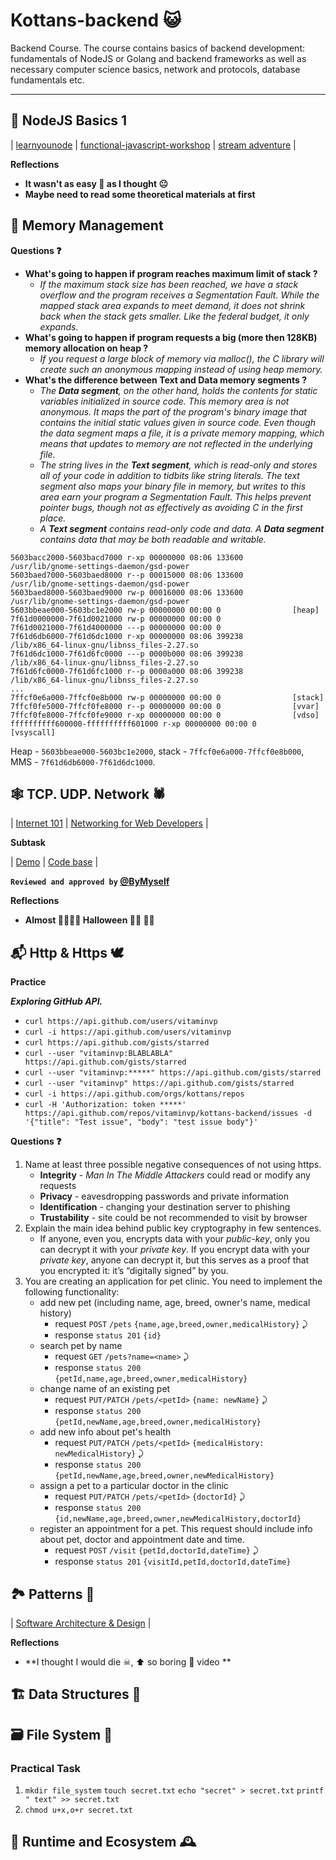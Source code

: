 # Kottans-backend 😺
Backend Course. The course contains basics of backend development: fundamentals of NodeJS or Golang and backend frameworks as well as necessary computer science basics, network and protocols, database fundamentals etc.

___
## 🚦 NodeJS Basics 1  

| [learnyounode](node_basic_1/learnyounode/learnyounode.png) | [functional-javascript-workshop](node_basic_1/functional-javascript-workshop/functional-javascript-workshop.png) | [stream adventure](node_basic_1/stream-adventure/stream-adventure.png) |

**Reflections**
 - **It wasn\'t as easy 🎉 as I thought 😐**
 - **Maybe need to read some theoretical materials at first**

## 📝 Memory Management

**Questions ❓**
 - **What's going to happen if program reaches maximum limit of stack ?**
    - *If the maximum stack size has been reached, we have a stack overflow and the program receives a Segmentation Fault. While the mapped stack area expands to meet demand, it does not shrink back when the stack gets smaller. Like the federal budget, it only expands.*
 - **What's going to happen if program requests a big (more then 128KB) memory allocation on heap ?**
    - *If you request a large block of memory via malloc(), the C library will create such an anonymous mapping instead of using heap memory.*
 - **What's the difference between Text and Data memory segments ?**
    - *The **Data segment**, on the other hand, holds the contents for static variables initialized in source code. This memory area is not anonymous. It maps the part of the program's binary image that contains the initial static values given in source code.
    Even though the data segment maps a file, it is a private memory mapping, which means that updates to memory are not reflected in the underlying file.*
    - *The string lives in the **Text segment**, which is read-only and stores all of your code in addition to tidbits like string literals. The text segment also maps your binary file in memory, but writes to this area earn your program a Segmentation Fault. This helps prevent pointer bugs, though not as effectively as avoiding C in the first place.*
    - *A **Text segment** contains read-only code and data. A **Data segment** contains data that may be both readable and writable.*
```
5603bacc2000-5603bacd7000 r-xp 00000000 08:06 133600           /usr/lib/gnome-settings-daemon/gsd-power
5603baed7000-5603baed8000 r--p 00015000 08:06 133600           /usr/lib/gnome-settings-daemon/gsd-power
5603baed8000-5603baed9000 rw-p 00016000 08:06 133600           /usr/lib/gnome-settings-daemon/gsd-power
5603bbeae000-5603bc1e2000 rw-p 00000000 00:00 0                [heap]
7f61d0000000-7f61d0021000 rw-p 00000000 00:00 0
7f61d0021000-7f61d4000000 ---p 00000000 00:00 0
7f61d6db6000-7f61d6dc1000 r-xp 00000000 08:06 399238           /lib/x86_64-linux-gnu/libnss_files-2.27.so
7f61d6dc1000-7f61d6fc0000 ---p 0000b000 08:06 399238           /lib/x86_64-linux-gnu/libnss_files-2.27.so
7f61d6fc0000-7f61d6fc1000 r--p 0000a000 08:06 399238           /lib/x86_64-linux-gnu/libnss_files-2.27.so
...
7ffcf0e6a000-7ffcf0e8b000 rw-p 00000000 00:00 0                [stack]
7ffcf0fe5000-7ffcf0fe8000 r--p 00000000 00:00 0                [vvar]
7ffcf0fe8000-7ffcf0fe9000 r-xp 00000000 00:00 0                [vdso]
ffffffffff600000-ffffffffff601000 r-xp 00000000 00:00 0        [vsyscall]
```
Heap - `5603bbeae000-5603bc1e2000`,
stack - `7ffcf0e6a000-7ffcf0e8b000`,
MMS - `7f61d6db6000-7f61d6dc1000`.

## 🕸 TCP. UDP. Network 🕷

| [Internet 101](task_networks/how_the_internet_works.png) | [Networking for Web Developers](task_networks/networking_for_web_developers.png) |

**Subtask**

| [Demo](https://vitaminvp.github.io/kottans-backend/) | [Code base](https://github.com/Vitaminvp/kottans-backend/tree/master/task_networks/sniffer) |

**`Reviewed and approved by` [@ByMyself](https://github.com/Vitaminvp)**

**Reflections**
 - **Almost 🧛‍♂️🧛‍♀️ Halloween 🧟‍♂️ 🧟‍♀️**

## 📬 Http & Https 🕊

**Practice**

***Exploring GitHub API.***

 - `curl https://api.github.com/users/vitaminvp`
 - `curl -i https://api.github.com/users/vitaminvp`
 - `curl https://api.github.com/gists/starred`
 - `curl --user "vitaminvp:BLABLABLA" https://api.github.com/gists/starred`
 - `curl --user "vitaminvp:*****" https://api.github.com/gists/starred`
 - `curl --user "vitaminvp" https://api.github.com/gists/starred`
 - `curl -i https://api.github.com/orgs/kottans/repos`
 - `curl -H 'Authorization: token *****' https://api.github.com/repos/vitaminvp/kottans-backend/issues -d '{"title": "Test issue", "body": "test issue body"}'`

**Questions ❓**
1. Name at least three possible negative consequences of not using https.
    - **Integrity** - *Man In The Middle Attackers* could read or modify any requests
    - **Privacy** - eavesdropping passwords and private information
    - **Identification** - changing your destination server to phishing
    - **Trustability** - site could be not recommended to visit by browser
1. Explain the main idea behind public key cryptography in few sentences.
    - If anyone, even you, encrypts data with your *public-key*, only you can decrypt it with your *private key*.
      If you encrypt data with your *private key*, anyone can decrypt it, but this serves as a proof that you encrypted it: it’s “digitally signed” by you.
1. You are creating an application for pet clinic. You need to implement the following functionality:
    - add new pet (including name, age, breed, owner's name, medical history)
        - request `POST` `/pets` `{name,age,breed,owner,medicalHistory}` ⤸ 
        - response `status 201` `{id}`
    - search pet by name
        - request `GET` `/pets?name=<name>` ⤸ 
        - response `status 200` `{petId,name,age,breed,owner,medicalHistory}`
    - change name of an existing pet
        - request `PUT/PATCH` `/pets/<petId>` `{name: newName}` ⤸ 
        - response `status 200` `{petId,newName,age,breed,owner,medicalHistory}`
    - add new info about pet's health
        - request `PUT/PATCH` `/pets/<petId>` `{medicalHistory: newMedicalHistory}` ⤸ 
        - response `status 200` `{petId,newName,age,breed,owner,newMedicalHistory}`
    - assign a pet to a particular doctor in the clinic
        - request `PUT/PATCH` `/pets/<petId>` `{doctorId}` ⤸ 
        - response `status 200` `{id,newName,age,breed,owner,newMedicalHistory,doctorId}`
    - register an appointment for a pet. This request should include info about pet, doctor and appointment date and time.
        - request `POST` `/visit` `{petId,doctorId,dateTime}` ⤸ 
        - response `status 201` `{visitId,petId,doctorId,dateTime}`

## 🏞 Patterns 👷

| [Software Architecture & Design](patterns/software_architecture_design.png) |

**Reflections**
 - **I thought I would die ☠, ⬆ so boring 🛌 video️ ** 
 
## 🏗 Data Structures 🚧

## 🗃 File System 📁

### Practical Task
1. `mkdir file_system` `touch secret.txt` `echo "secret" > secret.txt` `printf " text" >> secret.txt`
1. `chmod u+x,o+r secret.txt`

## 🏃 Runtime and Ecosystem 🕰